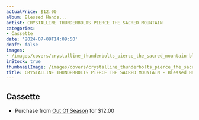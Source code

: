 ```yaml
---
actualPrice: $12.00
album: Blessed Hands...
artist: CRYSTALLINE THUNDERBOLTS PIERCE THE SACRED MOUNTAIN
categories:
- Cassette
date: '2024-07-09T14:09:50'
draft: false
images:
- /images/covers/crystalline_thunderbolts_pierce_the_sacred_mountain-blessed_hands....jpg
inStock: true
thumbnailImage: /images/covers/crystalline_thunderbolts_pierce_the_sacred_mountain-blessed_hands...-thumb.jpg
title: CRYSTALLINE THUNDERBOLTS PIERCE THE SACRED MOUNTAIN - Blessed Hands...
---
```


## Cassette
* Purchase from [Out Of Season](https://www.outofseasonlabel.com/products/crystalline-thunderbolts-pierce-the-sacred-mountain-blessed-hands-cassette-tape) for $12.00
